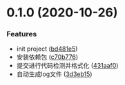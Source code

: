 # 0.1.0 (2020-10-26)


### Features

* init project ([bd481e5](https://github.com/fengxinlu/zh-ui/commit/bd481e5a2820c776f32df32220f012db697b7e1c))
* 安装依赖包 ([c70b776](https://github.com/fengxinlu/zh-ui/commit/c70b776e11607844246284ddb15d83d1e234af7f))
* 提交进行代码检测并格式化 ([431aaf0](https://github.com/fengxinlu/zh-ui/commit/431aaf07e080144c3e953a7fc5f71d240829fe02))
* 自动生成log文件 ([3d3eb15](https://github.com/fengxinlu/zh-ui/commit/3d3eb1570742941f018911f699203aeab0c6f6b3))



